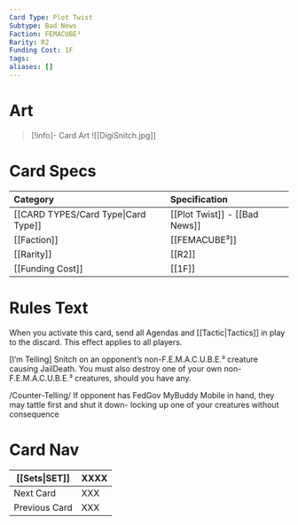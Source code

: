 ```yaml
---
Card Type: Plot Twist
Subtype: Bad News
Faction: FEMACUBE³
Rarity: R2
Funding Cost: 1F
tags: 
aliases: []
---
```

# Art

> [!info]- Card Art
> ![[DigiSnitch.jpg]]

# Card Specs

| Category | Specification| 
| :--- | :--- |
| [[CARD TYPES/Card Type\|Card Type]] | [[Plot Twist]] - [[Bad News]] |  
| [[Faction]] | [[FEMACUBE³]] |  
| [[Rarity]] | [[R2]] |  
| [[Funding Cost]] | [[1F]] |  

# Rules Text  

When you activate this card, send all Agendas and [[Tactic|Tactics]] in play to the discard. This effect applies to all players.  

[I’m Telling] 
Snitch on an opponent’s non-F.E.M.A.C.U.B.E.³ creature causing JailDeath. 
You must also destroy one of your own non-F.E.M.A.C.U.B.E.³ creatures, should you have any.

/Counter-Telling/ 
If opponent has FedGov MyBuddy Mobile in hand, they may tattle first and shut it down- 
locking up one of your creatures without consequence

# Card Nav

| [[Sets\|SET]]           | XXXX |
| ------------- | ------------------------------ |
| Next Card     | XXX |
| Previous Card | XXX |


